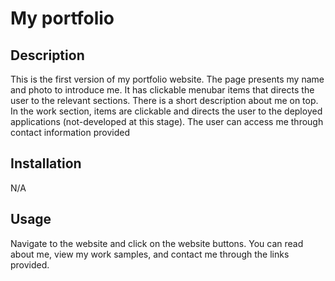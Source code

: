 # My portfolio

## Description

This is the first version of my portfolio website. The page presents my name and photo to introduce me. It has clickable menubar items that directs the user to the relevant sections. There is a short description about me on top. In the work section, items are clickable and directs the user to the deployed applications (not-developed at this stage). The user can access me through contact information provided


## Installation

N/A

## Usage

Navigate to the website and click on the website buttons. You can read about me, view my work samples, and contact me through the links provided.